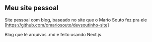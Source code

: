 ## Meu site pessoal
Site pessoal com blog, baseado no site que o Mario Souto fez pra ele [https://github.com/omariosouto/devsoutinho-site]

Blog que lê arquivos .md e feito usando Next.js
